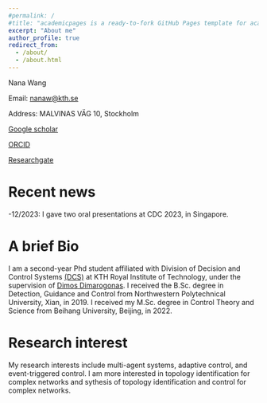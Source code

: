 ```yaml
---
#permalink: /
#title: "academicpages is a ready-to-fork GitHub Pages template for academic personal websites"
excerpt: "About me"
author_profile: true
redirect_from: 
  - /about/
  - /about.html
---
```


Nana Wang

Email: nanaw@kth.se

Address: MALVINAS VÄG 10, Stockholm

[Google scholar]( https://scholar.google.com/citations?hl=en&user=wi9K7qgAAAAJ)

[ORCID]( https://orcid.org/0000-0001-8895-8819)

[Researchgate](https://www.researchgate.net/profile/Nana-Wang-6)


Recent news
======
-12/2023: I gave two oral presentations at CDC 2023, in Singapore. 


A brief Bio
======
I am a second-year Phd student affiliated with Division of Decision and Control Systems [(DCS)](https://www.kth.se/is/dcs/division-of-decision-and-control-systems-1.788078#:~:text=The%20Division%20of%20Decision%20and,systems%20to%20self%2Ddriving%20cars) at KTH Royal Institute of Technology, under the supervision of [Dimos Dimarogonas](https://people.kth.se/~dimos/). I received the B.Sc. degree in Detection, Guidance and Control from Northwestern Polytechnical University, Xian, in 2019. I received my M.Sc. degree in Control Theory and Science from Beihang University, Beijing, in 2022. 

Research interest
======
My research interests include multi-agent systems, adaptive control, and event-triggered control. I am more interested in topology identification for complex networks and sythesis of topology identification and control for complex networks.



